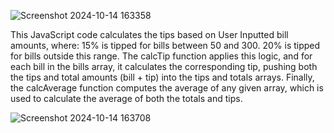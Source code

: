![Screenshot 2024-10-14 163358](https://github.com/user-attachments/assets/cabd96b6-f7d8-4541-b5f3-fd6c32b77a60)

This JavaScript code calculates the tips based on User Inputted bill amounts,
where: 15% is tipped for bills between 50 and 300. 20% is tipped for bills outside this range.
The calcTip function applies this logic, and for each bill in the bills array, it calculates the corresponding tip,
pushing both the tips and total amounts (bill + tip) into the tips and totals arrays.
Finally, the calcAverage function computes the average of any given array,
which is used to calculate the average of both the totals and tips.


![Screenshot 2024-10-14 163708](https://github.com/user-attachments/assets/6c2e6c48-c613-41e2-bfdb-94d943a9ec81)
